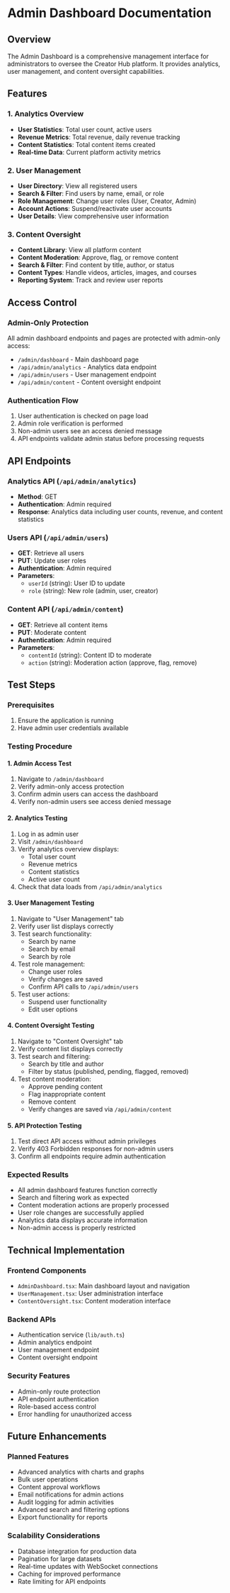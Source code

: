 # Admin Dashboard Documentation

## Overview

The Admin Dashboard is a comprehensive management interface for administrators to oversee the Creator Hub platform. It provides analytics, user management, and content oversight capabilities.

## Features

### 1. Analytics Overview
- **User Statistics**: Total user count, active users
- **Revenue Metrics**: Total revenue, daily revenue tracking
- **Content Statistics**: Total content items created
- **Real-time Data**: Current platform activity metrics

### 2. User Management
- **User Directory**: View all registered users
- **Search & Filter**: Find users by name, email, or role
- **Role Management**: Change user roles (User, Creator, Admin)
- **Account Actions**: Suspend/reactivate user accounts
- **User Details**: View comprehensive user information

### 3. Content Oversight
- **Content Library**: View all platform content
- **Content Moderation**: Approve, flag, or remove content
- **Search & Filter**: Find content by title, author, or status
- **Content Types**: Handle videos, articles, images, and courses
- **Reporting System**: Track and review user reports

## Access Control

### Admin-Only Protection
All admin dashboard endpoints and pages are protected with admin-only access:
- `/admin/dashboard` - Main dashboard page
- `/api/admin/analytics` - Analytics data endpoint
- `/api/admin/users` - User management endpoint
- `/api/admin/content` - Content oversight endpoint

### Authentication Flow
1. User authentication is checked on page load
2. Admin role verification is performed
3. Non-admin users see an access denied message
4. API endpoints validate admin status before processing requests

## API Endpoints

### Analytics API (`/api/admin/analytics`)
- **Method**: GET
- **Authentication**: Admin required
- **Response**: Analytics data including user counts, revenue, and content statistics

### Users API (`/api/admin/users`)
- **GET**: Retrieve all users
- **PUT**: Update user roles
- **Authentication**: Admin required
- **Parameters**: 
  - `userId` (string): User ID to update
  - `role` (string): New role (admin, user, creator)

### Content API (`/api/admin/content`)
- **GET**: Retrieve all content items
- **PUT**: Moderate content
- **Authentication**: Admin required
- **Parameters**:
  - `contentId` (string): Content ID to moderate
  - `action` (string): Moderation action (approve, flag, remove)

## Test Steps

### Prerequisites
1. Ensure the application is running
2. Have admin user credentials available

### Testing Procedure

#### 1. Admin Access Test
1. Navigate to `/admin/dashboard`
2. Verify admin-only access protection
3. Confirm admin users can access the dashboard
4. Verify non-admin users see access denied message

#### 2. Analytics Testing
1. Log in as admin user
2. Visit `/admin/dashboard`
3. Verify analytics overview displays:
   - Total user count
   - Revenue metrics
   - Content statistics
   - Active user count
4. Check that data loads from `/api/admin/analytics`

#### 3. User Management Testing
1. Navigate to "User Management" tab
2. Verify user list displays correctly
3. Test search functionality:
   - Search by name
   - Search by email
   - Search by role
4. Test role management:
   - Change user roles
   - Verify changes are saved
   - Confirm API calls to `/api/admin/users`
5. Test user actions:
   - Suspend user functionality
   - Edit user options

#### 4. Content Oversight Testing
1. Navigate to "Content Oversight" tab
2. Verify content list displays correctly
3. Test search and filtering:
   - Search by title and author
   - Filter by status (published, pending, flagged, removed)
4. Test content moderation:
   - Approve pending content
   - Flag inappropriate content
   - Remove content
   - Verify changes are saved via `/api/admin/content`

#### 5. API Protection Testing
1. Test direct API access without admin privileges
2. Verify 403 Forbidden responses for non-admin users
3. Confirm all endpoints require admin authentication

### Expected Results
- All admin dashboard features function correctly
- Search and filtering work as expected
- Content moderation actions are properly processed
- User role changes are successfully applied
- Analytics data displays accurate information
- Non-admin access is properly restricted

## Technical Implementation

### Frontend Components
- `AdminDashboard.tsx`: Main dashboard layout and navigation
- `UserManagement.tsx`: User administration interface
- `ContentOversight.tsx`: Content moderation interface

### Backend APIs
- Authentication service (`lib/auth.ts`)
- Admin analytics endpoint
- User management endpoint
- Content oversight endpoint

### Security Features
- Admin-only route protection
- API endpoint authentication
- Role-based access control
- Error handling for unauthorized access

## Future Enhancements

### Planned Features
- Advanced analytics with charts and graphs
- Bulk user operations
- Content approval workflows
- Email notifications for admin actions
- Audit logging for admin activities
- Advanced search and filtering options
- Export functionality for reports

### Scalability Considerations
- Database integration for production data
- Pagination for large datasets
- Real-time updates with WebSocket connections
- Caching for improved performance
- Rate limiting for API endpoints